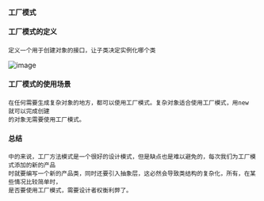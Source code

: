 #### 工厂模式

#### 工厂模式的定义
    定义一个用于创建对象的接口，让子类决定实例化哪个类
     
![image](https://github.com/qqhahaboy/designPattern/raw/master/factory/MultifactoryUML.png)
#### 工厂模式的使用场景
    在任何需要生成复杂对象的地方，都可以使用工厂模式。复杂对象适合使用工厂模式，用new 就可以完成创建
    的对象无需要使用工厂模式。
  
#### 总结
    中的来说，工厂方法模式是一个很好的设计模式，但是缺点也是难以避免的，每次我们为工厂模式添加的新的产品
    时就要编写一个新的产品类，同时还要引入抽象层，这必然会导致类结构的复杂化，所有，在某些情况比较简单时，
    是否要使用工厂模式，需要设计者权衡利弊了。
